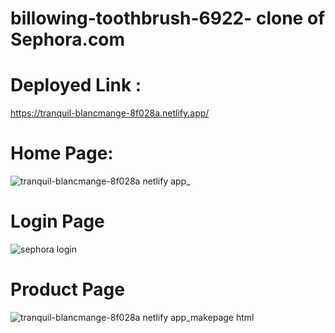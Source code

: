 # billowing-toothbrush-6922- clone of Sephora.com
# Deployed Link :
https://tranquil-blancmange-8f028a.netlify.app/

# Home Page:

![tranquil-blancmange-8f028a netlify app_](https://user-images.githubusercontent.com/112858852/214011669-49505a12-831c-48b2-9180-abfa98cfa39d.png)

# Login Page

![sephora login](https://user-images.githubusercontent.com/112858852/214011850-5d5927f7-a775-4216-a108-fbb974b90717.PNG)

# Product Page
![tranquil-blancmange-8f028a netlify app_makepage html](https://user-images.githubusercontent.com/112858852/214011939-4d119381-05e3-4632-93bd-cf030aaa76e5.png)

